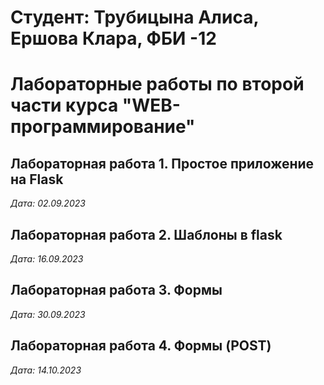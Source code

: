 # Студент: Трубицына Алиса, Ершова Клара, ФБИ -12

# Лабораторные работы по второй части курса "WEB-программирование"

## Лабораторная работа 1. Простое приложение на Flask

*Дата: 02.09.2023*

## Лабораторная работа 2. Шаблоны в flask

*Дата: 16.09.2023*

## Лабораторная работа 3. Формы

*Дата: 30.09.2023*

## Лабораторная работа 4. Формы (POST)

*Дата: 14.10.2023*
